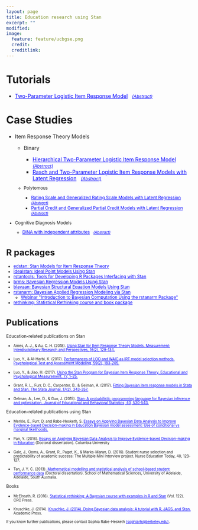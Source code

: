 ```yaml
---
layout: page
title: Education research using Stan
excerpt: ""
modified: 
image:
  feature: feature/ucbgse.png
  credit: 
  creditlink: 
---
```

<style>
/* unvisited link */
a:link {
    color: blue;
}

</style>

# Tutorials
* [Two-Parameter Logistic Item Response Model](http://mc-stan.org/users/documentation/case-studies/tutorial_twopl.html) &nbsp; <small>[_(Abstract)_](http://mc-stan.org/users/documentation/case-studies.html#two-parameter-logistic-item-response-model)</small>

# Case Studies
* Item Response Theory Models
  * Binary 
    * [Hierarchical Two-Parameter Logistic Item Response Model](http://mc-stan.org/users/documentation/case-studies/hierarchical_2pl.html) &nbsp; <small>[_(Abstract)_](http://mc-stan.org/users/documentation/case-studies.html#hierarchical-two-parameter-logistic-item-response-model)</small>
    * [Rasch and Two-Parameter Logistic Item Response Models with Latent Regression](http://mc-stan.org/users/documentation/case-studies/rasch_and_2pl.html) &nbsp; <small>[_(Abstract)_](http://mc-stan.org/users/documentation/case-studies.html#rasch-and-two-parameter-logistic-item-response-models-with-latent-regression)

  * Polytomous
    * [Rating Scale and Generalized Rating Scale Models with Latent Regression](http://mc-stan.org/users/documentation/case-studies/rsm_and_grsm.html) &nbsp; <small>[_(Abstract)_](http://mc-stan.org/users/documentation/case-studies.html#rating-scale-and-generalized-rating-scale-models-with-latent-regression)</small>
    * [Partial Credit and Generalized Partial Credit Models with Latent Regression](http://mc-stan.org/users/documentation/case-studies/pcm_and_gpcm.html) &nbsp; <small>[_(Abstract)_](http://mc-stan.org/users/documentation/case-studies.html#partial-credit-and-generalized-partial-credit-models-with-latent-regression)</small>

* Cognitive Diagnosis Models
  * [DINA with independent attributes](http://mc-stan.org/users/documentation/case-studies/dina_independent.html) &nbsp;
        <small>[_(Abstract)_](http://mc-stan.org/users/documentation/case-studies.html#cognitive-diagnosis-model-dina-model-with-independent-attributes)</small>
 

# R packages
* [edstan: Stan Models for Item Response Theory](https://cran.rstudio.com/web/packages/edstan/)
* [idealstan: Ideal Point Models Using Stan](https://github.com/saudiwin/idealstan)
* [rstantools: Tools for Developing R Packages Interfacing with Stan](https://cran.r-project.org/web/packages/rstantools/index.html)
* [brms: Bayesian Regression Models Using Stan](https://cran.r-project.org/web/packages/brms/index.html)
* [blavaan: Bayesian Structural Equation Models Using Stan](https://faculty.missouri.edu/~merklee/blavaan/)
* [rstanarm: Bayesian Applied Regression Modeling via Stan](https://cran.rstudio.com/web/packages/rstanarm/)
  * [Webinar "Introduction to Bayesian Computation Using the rstanarm Package"](https://youtu.be/z7zOzL9Rrzs)
* [rethinking: Statistical Rethinking course and book package](https://github.com/rmcelreath/rethinking)

# Publications

<summary>Education-related publications on Stan</summary>
  
<ul>
<li><p><small>Ames, A. J., & Au, C. H. (2018).  <A href="https://www.tandfonline.com/doi/full/10.1080/15366367.2018.1437304">Using Stan for Item Response Theory Models. Measurement: Interdisciplinary Research and Perspectives, 16(2), 129-134. </A></small></p></li>

<li><p><small>Luo, Y., & Al-Harbi, K. (2017). <A href="http://www.psychologie-aktuell.com/fileadmin/download/ptam/2-2017_20170627/03_Luo_.pdf">Performances of LOO and WAIC as IRT model selection methods. Psychological Test and Assessment Modeling, 59(2), 183-205. </A></small></p></li>

<li><p><small>Luo, Y., & Jiao, H. (2017). <A href="http://journals.sagepub.com/doi/abs/10.1177/0013164417693666">Using the Stan Program for Bayesian Item Response Theory. Educational and Psychological Measurement. 77, 1–25. </A></small></p></li>

<li><p><small>Grant, R. L., Furr, D. C., Carpenter, B., & Gelman, A. (2017). <A href="https://www.stata-journal.com/article.html?article=st0477">Fitting Bayesian item response models in Stata and Stan. The Stata Journal, 17(2), 343-357. </A></small></p></li>

<li><p><small>
Gelman, A., Lee, D., & Guo, J. (2015). <A href="http://journals.sagepub.com/doi/10.3102/1076998615606113">Stan: A probabilistic programming language for Bayesian inference and optimization. Journal of Educational and Behavioral Statistics, 40, 530-543.</A></small></p></li></ul>

<summary>Education-related publications using Stan</summary>

<ul>
<li><p><small> Merkle, E., Furr, D. and Rabe-Hesketh, S.  <A href="https://arxiv.org/abs/1802.04452
">Essays on Applying Bayesian Data Analysis to Improve Evidence-based Decision-making in Education Bayesian model assessment: Use of conditional vs marginal likelihoods.</A></small></p></li>
  
<li><p><small> Pan, Y. (2016). <A href="https://academiccommons.columbia.edu/catalog/ac:202821">Essays on Applying Bayesian Data Analysis to Improve Evidence-based Decision-making in Education</A> (Doctoral dissertation). Columbia University </small></p></li>
  
<li><p><small> Gale, J., Ooms, A., Grant, R., Paget, K., & Marks-Maran, D. (2016). Student nurse selection and predictability of academic success: The Multiple Mini Interview project. Nurse Education Today, 40, 123-127. </A></small></p></li>

<li><p><small> Tan, J. Y. C. (2013). <A href="http://hdl.handle.net/2440/83277">Mathematical modelling and statistical analysis of school-based student performance data</A> (Doctoral dissertation). School of Mathematical Sciences, University of Adelaide, Adelaide, South Australia. </small></p></li>
</ul>




<summary>Books</summary>

<ul>
<li><p><small> McElreath, R. (2016). <A href="http://xcelab.net/rm/statistical-rethinking/">Statistical rethinking: A Bayesian course with examples in R and Stan</A> (Vol. 122). CRC Press. </small></p></li>  
  
<li><p><small> Kruschke, J. (2014). <A href="https://www.elsevier.com/books/doing-bayesian-data-analysis/kruschke/978-0-12-405888-0">Kruschke, J. (2014). Doing Bayesian data analysis: A tutorial with R, JAGS, and Stan.</A> Academic Press. </small></p></li>
  
</ul>


<small>If you know further publications, please contact Sophia Rabe-Hesketh [(sophiarh@berkeley.edu)](mailto:sophiarh@berkeley.edu).</small>

